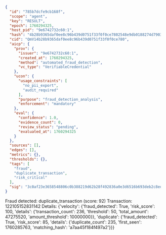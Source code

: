 ```json
{
  "id": "785b7dcfe9cb168f",
  "scope": "agent",
  "key": "RESULT",
  "epoch": 1760294325,
  "host_pid": "9e6742732c60:1",
  "hash": "4b28b9365daf0ee8c96b439d0751f33f0f0ce7802548e9db0188274d7903f2e1",
  "cid": "QmV14b28b9365daf0ee8c96b439d0751f33f0f0ce780",
  "aicp": {
    "prov": {
      "issuer": "9e6742732c60:1",
      "created_at": 1760294325,
      "method": "automated_fraud_detection",
      "vc_type": "VerifiableCredential"
    },
    "ucon": {
      "usage_constraints": [
        "no_pii_export",
        "audit_required"
      ],
      "purpose": "fraud_detection_analysis",
      "enforcement": "mandatory"
    },
    "eval": {
      "confidence": 1.0,
      "evidence_count": 0,
      "review_status": "pending",
      "evaluated_at": 1760294325
    }
  },
  "sources": [],
  "edges": [],
  "metrics": {},
  "thresholds": {},
  "tags": [
    "fraud",
    "duplicate_transaction",
    "risk_critical"
  ],
  "sig": "3c0af23e3658548806c0b388219d62b28f492836a0e3d6516b693deb2c8edd57"
}
```

Fraud detected: duplicate_transaction (score: 92)
Transaction: 122105152831142
Details: {'velocity': {'fraud_detected': True, 'risk_score': 100, 'details': {'transaction_count': 236, 'threshold': 50, 'total_amount': 47275520, 'amount_threshold': 10000000}}, 'duplicate': {'fraud_detected': True, 'risk_score': 85, 'details': {'duplicate_count': 235, 'first_seen': 1760285763, 'matching_hash': 'a7aa45f184f497a2'}}}